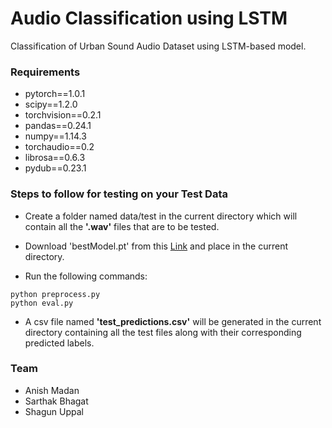 # Audio Classification using LSTM

Classification of Urban Sound Audio Dataset using LSTM-based model.

### Requirements

- pytorch==1.0.1
- scipy==1.2.0
- torchvision==0.2.1
- pandas==0.24.1
- numpy==1.14.3
- torchaudio==0.2
- librosa==0.6.3
- pydub==0.23.1

### Steps to follow for testing on your Test Data

- Create a folder named data/test in the current directory which will contain all the <b>'.wav'</b> files that are to be tested.

- Download 'bestModel.pt' from this <a href="https://drive.google.com/open?id=1oUWUiUr-3AIB8c1BOZcFfHgdBEVHaFLC">Link</a> and place in the current directory.

- Run the following commands:
```
python preprocess.py
python eval.py
```

- A csv file named <b>'test_predictions.csv'</b> will be generated in the current directory containing all the test files along with their corresponding predicted labels. 

### Team
- Anish Madan
- Sarthak Bhagat
- Shagun Uppal  
